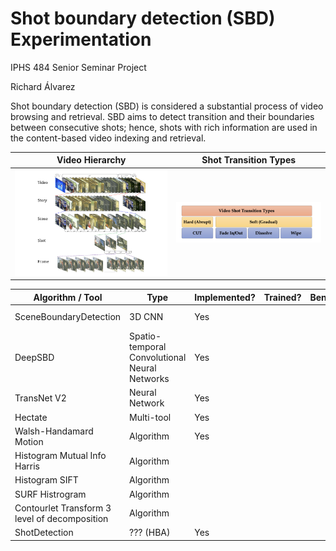 # Shot boundary detection (SBD) Experimentation 
IPHS 484 Senior Seminar Project 

Richard Álvarez

Shot boundary detection (SBD) is considered a substantial process of video browsing and retrieval. SBD aims to detect transition and their boundaries between consecutive shots; hence, shots with rich information are used in the content-based video indexing and retrieval.

Video Hierarchy            |  Shot Transition Types
:-------------------------:|:-------------------------:
![](https://github.com/raulduk3/sbd-experiments/blob/main/figs/downloaded/fig1?raw=true//user-images.githubusercontent.com/25423296/163456779-a8556205-d0a5-45e2-ac17-42d089e3c3f8.png)  |  ![](https://github.com/raulduk3/sbd-experiments/blob/main/figs/downloaded/fig2?raw=true)

|Algorithm / Tool                             |Type                                         |Implemented?|Trained?|Benchmarked?|Link                                                |
|---------------------------------------------|---------------------------------------------|------------|--------|------------|----------------------------------------------------|
|SceneBoundaryDetection                       |3D CNN                                       |Yes         |        |            |https://github.com/abramjos/Scene-boundary-detection|
|DeepSBD                                      |Spatio-temporal Convolutional Neural Networks|Yes         |        |            |https://github.com/melgharib/DSBD                   |
|TransNet V2                                  |Neural Network                               |Yes         |        |            |https://github.com/soCzech/TransNetV2               |
|Hectate                                      |Multi-tool                                   |Yes         |        |            |https://github.com/yahoo/hecate                     |
|Walsh-Handamard Motion                       |Algorithm                                    |Yes         |        |            |https://github.com/bvssvni/fwht                     |
|Histogram Mutual Info Harris                 |Algorithm                                    |            |        |            |                                                    |
|Histogram SIFT                               |Algorithm                                    |            |        |            |                                                    |
|SURF Histrogram                              |Algorithm                                    |            |        |            |                                                    |
|Contourlet Transform 3 level of decomposition|Algorithm                                    |            |        |            |                                                    |
|ShotDetection                                |??? (HBA)                                    |Yes         |        |            |https://github.com/yasinyildirim/ShotDetection      |

